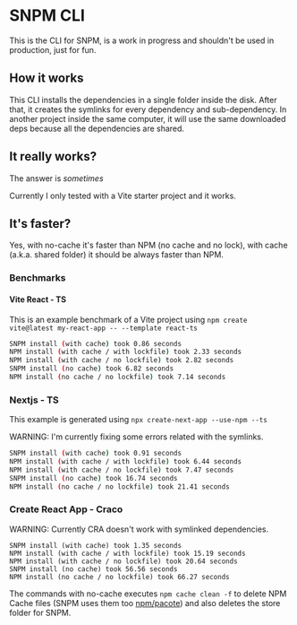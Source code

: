 # SNPM CLI
This is the CLI for SNPM, is a work in progress and shouldn't be used in production, just for fun.

## How it works

This CLI installs the dependencies in a single folder inside the disk. After that, it creates the symlinks for every dependency and sub-dependency.
In another project inside the same computer, it will use the same downloaded deps because all the dependencies are shared.

## It really works?
The answer is *sometimes*

Currently I only tested with a Vite starter project and it works.

## It's faster?
Yes, with no-cache it's faster than NPM (no cache and no lock), with cache (a.k.a. shared folder) it should be always faster than NPM.

### Benchmarks

#### Vite React - TS
This is an example benchmark of a Vite project using `npm create vite@latest my-react-app -- --template react-ts`

```bash
SNPM install (with cache) took 0.86 seconds
NPM install (with cache / with lockfile) took 2.33 seconds
NPM install (with cache / no lockfile) took 2.82 seconds
SNPM install (no cache) took 6.82 seconds
NPM install (no cache / no lockfile) took 7.14 seconds
```

### Nextjs - TS
This example is generated using `npx create-next-app --use-npm --ts`

WARNING: I'm currently fixing some errors related with the symlinks.

```bash
SNPM install (with cache) took 0.91 seconds
NPM install (with cache / with lockfile) took 6.44 seconds
NPM install (with cache / no lockfile) took 7.47 seconds
SNPM install (no cache) took 16.74 seconds
NPM install (no cache / no lockfile) took 21.41 seconds
```

### Create React App - Craco

WARNING: Currently CRA doesn't work with symlinked dependencies.

```
SNPM install (with cache) took 1.35 seconds
NPM install (with cache / with lockfile) took 15.19 seconds
NPM install (with cache / no lockfile) took 20.64 seconds
SNPM install (no cache) took 56.56 seconds
NPM install (no cache / no lockfile) took 66.27 seconds
```

The commands with no-cache executes `npm cache clean -f` to delete NPM Cache files (SNPM uses them too [npm/pacote](https://github.com/npm/pacote)) and also deletes the store folder for SNPM.
